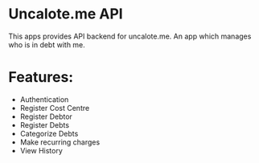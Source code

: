 # Uncalote.me API
This apps provides API backend for uncalote.me. An app which manages who is in debt with me.
 
 # Features:
  * Authentication
  * Register Cost Centre
  * Register Debtor
  * Register Debts
  * Categorize Debts
  * Make recurring charges
  * View History
